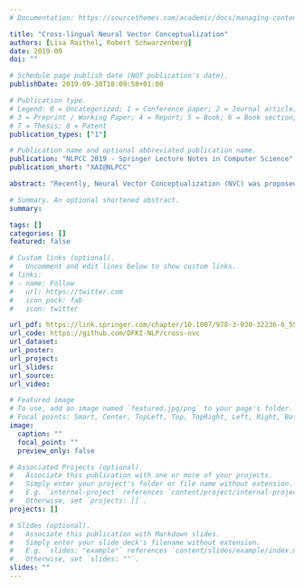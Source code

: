 ```yaml
---
# Documentation: https://sourcethemes.com/academic/docs/managing-content/

title: "Cross-lingual Neural Vector Conceptualization"
authors: [Lisa Raithel, Robert Schwarzenberg]
date: 2019-09
doi: ""

# Schedule page publish date (NOT publication's date).
publishDate: 2019-09-30T18:09:58+01:00

# Publication type.
# Legend: 0 = Uncategorized; 1 = Conference paper; 2 = Journal article;
# 3 = Preprint / Working Paper; 4 = Report; 5 = Book; 6 = Book section;
# 7 = Thesis; 8 = Patent
publication_types: ["1"]

# Publication name and optional abbreviated publication name.
publication: "NLPCC 2019 - Springer Lecture Notes in Computer Science"
publication_short: "XAI@NLPCC"

abstract: "Recently, Neural Vector Conceptualization (NVC) was proposed as a means to interpret samples from a word vector space. For NVC, a neural model activates higher order concepts it recognizes in a word vector instance. To this end, the model first needs to be trained with a sufficiently large instance-to-concept ground truth, which only exists for a few languages. In this work, we tackle this lack of resources with word vector space alignment techniques: We train the NVC model on a high resource language and test it with vectors from an aligned word vector space of another language, without retraining or fine-tuning. A quantitative and qualitative analysis shows that the NVC model indeed activates meaningful concepts for unseen vectors from the aligned vector space. NVC thus becomes available for low resource languages for which no appropriate concept ground truth exists."

# Summary. An optional shortened abstract.
summary: 

tags: []
categories: []
featured: false

# Custom links (optional).
#   Uncomment and edit lines below to show custom links.
# links:
# - name: Follow
#   url: https://twitter.com
#   icon_pack: fab
#   icon: twitter

url_pdf: https://link.springer.com/chapter/10.1007/978-3-030-32236-6_59
url_code: https://github.com/DFKI-NLP/cross-nvc
url_dataset:
url_poster:
url_project:
url_slides:
url_source:
url_video:

# Featured image
# To use, add an image named `featured.jpg/png` to your page's folder. 
# Focal points: Smart, Center, TopLeft, Top, TopRight, Left, Right, BottomLeft, Bottom, BottomRight.
image:
  caption: ""
  focal_point: ""
  preview_only: false

# Associated Projects (optional).
#   Associate this publication with one or more of your projects.
#   Simply enter your project's folder or file name without extension.
#   E.g. `internal-project` references `content/project/internal-project/index.md`.
#   Otherwise, set `projects: []`.
projects: []

# Slides (optional).
#   Associate this publication with Markdown slides.
#   Simply enter your slide deck's filename without extension.
#   E.g. `slides: "example"` references `content/slides/example/index.md`.
#   Otherwise, set `slides: ""`.
slides: ""
---
```

